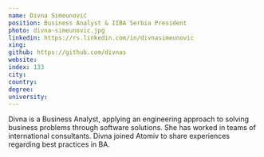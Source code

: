 ```yaml
---
name: Divna Simeunović
position: Business Analyst & IIBA Serbia President
photo: divna-simeunovic.jpg
linkedin: https://rs.linkedin.com/in/divnasimeunovic
xing: 
github: https://github.com/divnas
website: 
index: 133
city:
country:
degree:
university:
---
```

Divna is a Business Analyst, applying an engineering approach to solving business problems through software solutions. She has worked in teams of international consultants. Divna joined Atomiv to share experiences regarding best practices in BA.
